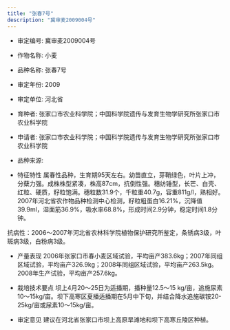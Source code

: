 ```yaml
---
title: "张春7号"
description: "冀审麦2009004号"
---
```

* 审定编号:  冀审麦2009004号

*  作物名称:  小麦

*  品种名称:  张春7号

*  审定年份:  2009

*  审定单位:  河北省

* 育种者:  张家口市农业科学院；中国科学院遗传与发育生物学研究所张家口市农业科学院

*  申请者:  张家口市农业科学院；中国科学院遗传与发育生物学研究所张家口市农业科学院

*  品种来源:  

*  特征特性
属春性品种，生育期95天左右。幼苗直立，芽鞘绿色，叶片上冲，分蘖力强。成株株型紧凑，株高87cm，抗倒性强。穗纺锤型，长芒、白壳、红粒、硬质，籽粒饱满。穗粒数31.9个，千粒重40.7g，容重811g/l，熟相好。2007年河北省农作物品种检测中心检测，籽粒粗蛋白16.21%，沉降值39.9ml，湿面筋36.9%，吸水率68.8%，形成时间2.9分钟，稳定时间1.8分钟。
抗病性：2006～2007年河北省农林科学院植物保护研究所鉴定，条锈病3级，叶斑病3级，白粉病3级。

*  产量表现
2006年张家口市春小麦区域试验，平均亩产383.6kg；2007年同组区域试验，平均亩产326.9kg；2008年同组区域试验，平均亩产263.5kg。2008年生产试验，平均亩产257.6kg。

*  栽培技术要点
坝上4月20～25日为适播期，播种量12.5～15 kg/亩，追施尿素10～15kg/亩。坝下高寒区夏播适播期在5月中下旬，并结合降水追施碳铵20-25kg/亩或尿素10～15kg/亩。

*  审定意见
建议在河北省张家口市坝上高原旱滩地和坝下高寒丘陵区种植。
